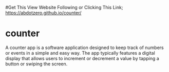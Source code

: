 #Get This View Website Following or Clicking This Link;
 https://abdotzero.github.io/counter/

# counter
A counter app is a software application designed to keep track of numbers or events in a simple and easy way. The app typically features a digital display that allows users to increment or decrement a value by tapping a button or swiping the screen.
